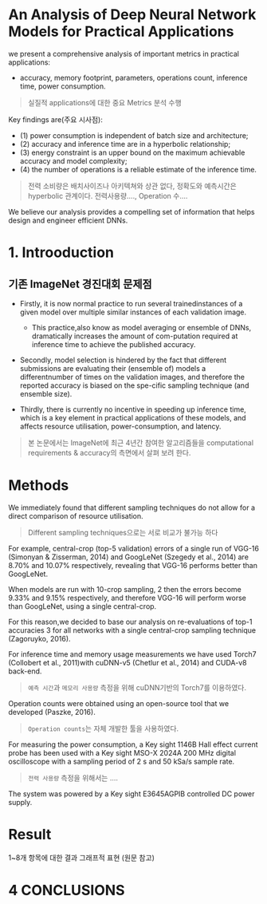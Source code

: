 # An Analysis of Deep Neural Network Models for Practical Applications

we present a comprehensive analysis of important metrics in practical applications: 
- accuracy, memory footprint, parameters, operations count, inference time, power consumption. 

> 실질적 applications에 대한 중요 Metrics 분석 수행 

Key findings are(주요 시사점): 
- (1) power consumption is independent of batch size and architecture; 
- (2) accuracy and inference time are in a hyperbolic relationship; 
- (3) energy constraint is an upper bound on the maximum achievable accuracy and model complexity; 
- (4) the number of operations is a reliable estimate of the inference time. 

> 전력 소비량은 배치사이즈나 아키텍쳐와 상관 없다, 정확도와 예측시간은 hyperbolic 관계이다. 전력사용량...., Operation 수....

We believe our analysis provides a compelling set of information that helps design and engineer efficient DNNs.

# 1. Introoduction 

## 기존 ImageNet 경진대회 문제점 
- Firstly, it is now normal practice to run several trainedinstances of a given model over multiple similar instances of each validation image. 
    - This practice,also know as model averaging or ensemble of DNNs, dramatically increases the amount of com-putation required at inference time to achieve the published accuracy. 

- Secondly, model selection is hindered by the fact that different submissions are evaluating their (ensemble of) models a differentnumber of times on the validation images, and therefore the reported accuracy is biased on the spe-cific sampling technique (and ensemble size). 

- Thirdly, there is currently no incentive in speeding up inference time, which is a key element in practical applications of these models, and affects resource utilisation, power-consumption, and latency.


> 본 논문에서는 ImageNet에 최근 4년간 참여한 알고리즘들을 computational requirements & accuracy의 측면에서 살펴 보려 한다. 

# Methods 

We immediately found that different sampling techniques do not allow for a direct comparison of resource utilisation.
> Different  sampling techniques으로는 서로 비교가 불가능 하다 

For example, central-crop (top-5 validation) errors of a single run of VGG-16 (Simonyan & Zisserman, 2014) and GoogLeNet (Szegedy et al., 2014) are 8.70% and 10.07% respectively, revealing that VGG-16 performs better than GoogLeNet. 


When models are run with 10-crop sampling, 2 then the errors become 9.33% and 9.15% respectively, and therefore VGG-16 will perform worse than GoogLeNet, using a single central-crop. 

For this reason,we decided to base our analysis on re-evaluations of top-1 accuracies 3 for all networks with a single central-crop sampling technique (Zagoruyko, 2016).

For inference time and memory usage measurements we have used Torch7 (Collobert et al., 2011)with cuDNN-v5 (Chetlur et al., 2014) and CUDA-v8 back-end. 
> `예측 시간`과 `메모리 사용량` 측정을 위해 cuDNN기반의 Torch7를 이용하였다. 

Operation counts were obtained using an open-source tool that we developed (Paszke, 2016). 
> `Operation counts`는 자체 개발한 툴을 사용하였다. 

For measuring the power consumption, a Key sight 1146B Hall effect current probe has been used with a Key sight MSO-X 2024A 200 MHz digital oscilloscope with a sampling period of 2 s and 50 kSa/s sample rate. 
> `전력 사용량` 측정을 위해서는 ....

The system was powered by a Key sight E3645AGPIB controlled DC power supply.

# Result 
1~8개 항목에 대한 결과 그래프적 표현 (원문 참고)

# 4 CONCLUSIONS

